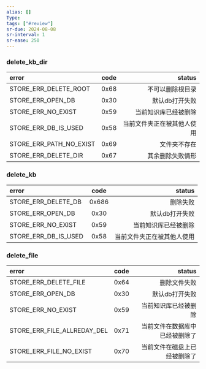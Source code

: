 ```yaml
---
alias: []
Type: 
tags: ["#review"]
sr-due: 2024-08-08
sr-interval: 1
sr-ease: 250
---
```

### delete_kb_dir

| error                   | code |        status |
| :---------------------- | :--: | ------------: |
| STORE_ERR_DELETE_ROOT   | 0x68 |      不可以删除根目录 |
| STORE_ERR_OPEN_DB       | 0x30 |      默认db打开失败 |
| STORE_ERR_NO_EXIST      | 0x59 |    当前知识库已经被删除 |
| STORE_ERR_DB_IS_USED    | 0x58 | 当前文件夹正在被其他人使用 |
| STORE_ERR_PATH_NO_EXIST | 0x69 |        文件夹不存在 |
| STORE_ERR_DELETE_DIR    | 0x67 |      其余删除失败情形 |

### delete_kb

| error | code | status |
|:------|:-------:|------:|
| STORE_ERR_DELETE_DB | 0x686 | 删除失败 |
| STORE_ERR_OPEN_DB | 0x30 | 默认db打开失败 |
| STORE_ERR_NO_EXIST | 0x59 | 当前知识库已经被删除 |
| STORE_ERR_DB_IS_USED | 0x58 | 当前文件夹正在被其他人使用 |

### delete_file

| error | code | status |
|:------|:-------:|------:|
| STORE_ERR_DELETE_FILE | 0x64 | 删除文件失败 |
| STORE_ERR_OPEN_DB | 0x30 | 默认db打开失败 |
| STORE_ERR_NO_EXIST | 0x59 | 当前知识库已经被删除 |
| STORE_ERR_FILE_ALLREDAY_DEL | 0x71| 当前文件在数据库中已经被删除了 |
| STORE_ERR_FILE_NO_EXIST | 0x70 | 当前文件在磁盘上已经被删除了 |
